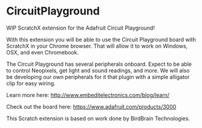 # CircuitPlayground
WIP ScratchX extension for the Adafruit Circuit Playground!

With this extension you will be able to use the Circuit Playground board with ScratchX in your Chrome browser. That will allow it to work on Windows, OSX, and even Chromebook.

The Circuit Playground has several peripherals onboard. Expect to be able to control Neopixels, get light and sound readings, and more. We will also be developing our own peripherals for it that plugin with a simple alligator clip for easy wiring.

Learn more here: http://www.embeditelectronics.com/blog/learn/

Check out the board here: https://www.adafruit.com/products/3000

This Scratch extension is based on work done by BirdBrain Technologies.




